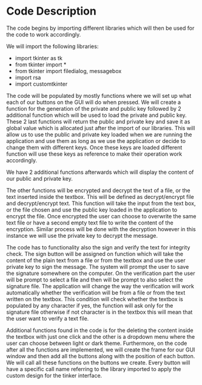 # Code Description 
The code begins by importing different libraries which will then be used for the code to work 
accordingly.

We will import the following libraries:

- import tkinter as tk
- from tkinter import *
- from tkinter import filedialog, messagebox
- import rsa
- import customtkinter
  
The code will be populated by mostly functions where we will set up what each of our buttons 
on the GUI will do when pressed. We will create a function for the generation of the private and 
public key followed by 2 additional function which will be used to load the private and public 
key. These 2 last functions will return the public and private key and save it as global value 
which is allocated just after the import of our libraries. This will allow us to use the public and 
private key loaded when we are running the application and use them as long as we use the 
application or decide to change them with different keys. Once these keys are loaded different 
function will use these keys as reference to make their operation work accordingly. 

We have 2 additional functions afterwards which will display the content of our public and 
private key. 

The other functions will be encrypted and decrypt the text of a file, or the text inserted inside 
the textbox. This will be defined as decrypt/encrypt file and decrypt/encrypt text. This function 
will take the input from the text box, or the file chosen and use the public key loaded in the 
application to encrypt the file. Once encrypted the user can choose to overwrite the same text 
file or have a second empty text file to write the content of the encryption. Similar process will 
be done with the decryption however in this instance we will use the private key to decrypt the 
message. 

The code has to functionality also the sign and verify the text for integrity check. The sign 
button will be assigned on function which will take the content of the plain text from a file or 
from the textbox and use the user private key to sign the message. The system will prompt the 
user to save the signature somewhere on the computer. On the verification part the user will be 
prompt to select a file and then will be prompt to also select the signature file. The application 
will change the way the verification will work automatically whether the verification will be 
from a file or from the text written on the textbox. This condition will check whether the 
textbox is populated by any character if yes, the function will ask only for the signature file 
otherwise if not character is in the textbox this will mean that the user want to verify a text file. 

Additional functions found in the code is for the deleting the content inside the textbox with 
just one click and the other is a dropdown menu where the user can choose between light or 
dark theme. Furthermore, on the code after all the functions are implemented, we will create 
the frame for our GUI window and then add all the buttons along with the position of each 
button. We will call all these functions on the buttons we create. Every button will have a 
specific call name referring to the library imported to apply the custom design for the tinker 
interface. 
